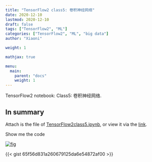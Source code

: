 ```yaml
---
title: "TensorFlow2 class5: 卷积神经网络"
date: 2020-12-10
lastmod: 2020-12-10
draft: false
tags: ["TensorFlow2", "ML"]
categories: ["TensorFlow2", "ML", "big data"]
author: "Xiaoni"

weight: 1

mathjax: true

menu:
  main:
    parent: "docs"
    weight: 1
---
```


TensorFlow2 notebook: Class5: 卷积神经网络.

<!--more-->

## In summary

Attach is the file of [TensorFlow2class5.ipynb](TensorFlow2class5.ipynb), or view it via the [link](https://colab.research.google.com/drive/1lbZj25hoCJzQbwSJRts0X1gwdLW-Diw7?usp=sharing).

Show me the code <i class="far fa-hand-point-down"></i>

[![fig](fig1.png)](https://gist.github.com/xiaonilee/65f56d831a260679125da6e54872af00)

{{< gist 65f56d831a260679125da6e54872af00 >}}
